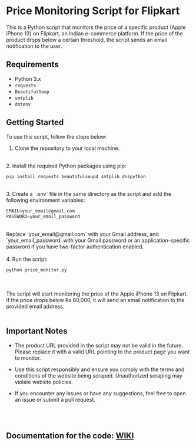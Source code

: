 
# Price Monitoring Script for Flipkart

This is a Python script that monitors the price of a specific product (Apple iPhone 13) on Flipkart, an Indian e-commerce platform. If the price of the product drops below a certain threshold, the script sends an email notification to the user.

## Requirements

-   Python 3.x
-   `requests`
-   `BeautifulSoup`
-   `smtplib`
-   `dotenv`<br />

## Getting Started

To use this script, follow the steps below:
<br />
1.  Clone the repository to your local machine.
<br /> 
2.  Install the required Python packages using pip:
    
```python
pip install requests beautifulsoup4 smtplib dnspython
```
<br />
3.  Create a `.env` file in the same directory as the script and add the following environment variables:

```python
EMAIL=your_email@gmail.com
PASSWORD=your_email_password
```
<br />
Replace `your_email@gmail.com` with your Gmail address, and `your_email_password` with your Gmail password or an application-specific password if you have two-factor authentication enabled.
<br /><br />
4. Run the script:

```python
python price_monitor.py
```
<br /><br />
The script will start monitoring the price of the Apple iPhone 13 on Flipkart. If the price drops below Rs 60,000, it will send an email notification to the provided email address.
<br /><br />
## Important Notes

-   The product URL provided in the script may not be valid in the future. Please replace it with a valid URL pointing to the product page you want to monitor.
    
-   Use this script responsibly and ensure you comply with the terms and conditions of the website being scraped. Unauthorized scraping may violate website policies.
    
-   If you encounter any issues or have any suggestions, feel free to open an issue or submit a pull request.

<br /><br />

## Documentation for the code: [WIKI](https://github.com/Chirag529/Price_Tracker/wiki)

